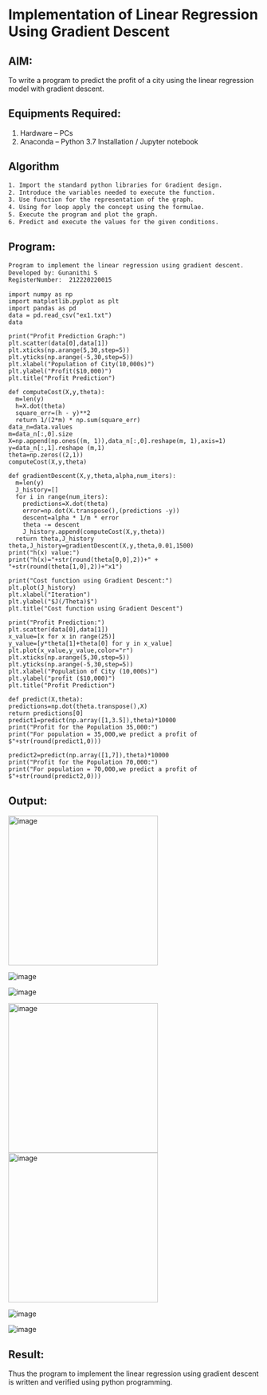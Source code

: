 # Implementation of Linear Regression Using Gradient Descent

## AIM:
To write a program to predict the profit of a city using the linear regression model with gradient descent.

## Equipments Required:
1. Hardware – PCs
2. Anaconda – Python 3.7 Installation / Jupyter notebook

## Algorithm
```txt
1. Import the standard python libraries for Gradient design.
2. Introduce the variables needed to execute the function.
3. Use function for the representation of the graph.
4. Using for loop apply the concept using the formulae.
5. Execute the program and plot the graph.
6. Predict and execute the values for the given conditions.
```
## Program:
```txt
Program to implement the linear regression using gradient descent.
Developed by: Gunanithi S
RegisterNumber:  212220220015
```
```python3
import numpy as np
import matplotlib.pyplot as plt
import pandas as pd
data = pd.read_csv("ex1.txt")
data
```
```python3
print("Profit Prediction Graph:")
plt.scatter(data[0],data[1])
plt.xticks(np.arange(5,30,step=5))
plt.yticks(np.arange(-5,30,step=5))
plt.xlabel("Population of City(10,000s)")
plt.ylabel("Profit($10,000)")
plt.title("Profit Prediction")
```
```python3
def computeCost(X,y,theta):
  m=len(y) 
  h=X.dot(theta) 
  square_err=(h - y)**2
  return 1/(2*m) * np.sum(square_err) 
data_n=data.values
m=data_n[:,0].size
X=np.append(np.ones((m, 1)),data_n[:,0].reshape(m, 1),axis=1)
y=data_n[:,1].reshape (m,1) 
theta=np.zeros((2,1))
computeCost(X,y,theta)
```
```python3
def gradientDescent(X,y,theta,alpha,num_iters):
  m=len(y)
  J_history=[]
  for i in range(num_iters):
    predictions=X.dot(theta)
    error=np.dot(X.transpose(),(predictions -y))
    descent=alpha * 1/m * error
    theta -= descent
    J_history.append(computeCost(X,y,theta))
  return theta,J_history
theta,J_history=gradientDescent(X,y,theta,0.01,1500)
print("h(x) value:")
print("h(x)="+str(round(theta[0,0],2))+" + "+str(round(theta[1,0],2))+"x1")
```
```python3
print("Cost function using Gradient Descent:")
plt.plot(J_history)
plt.xlabel("Iteration")
plt.ylabel("$J(/Theta)$")
plt.title("Cost function using Gradient Descent")
```
```python3
print("Profit Prediction:")
plt.scatter(data[0],data[1])
x_value=[x for x in range(25)]
y_value=[y*theta[1]+theta[0] for y in x_value]
plt.plot(x_value,y_value,color="r")
plt.xticks(np.arange(5,30,step=5))
plt.yticks(np.arange(-5,30,step=5))
plt.xlabel("Population of City (10,000s)")
plt.ylabel("profit ($10,000)")  
plt.title("Profit Prediction")
```
```python3
def predict(X,theta):
predictions=np.dot(theta.transpose(),X)
return predictions[0]
predict1=predict(np.array([1,3.5]),theta)*10000
print("Profit for the Population 35,000:")
print("For population = 35,000,we predict a profit of $"+str(round(predict1,0)))
```
```python3
predict2=predict(np.array([1,7]),theta)*10000
print("Profit for the Population 70,000:")
print("For population = 70,000,we predict a profit of $"+str(round(predict2,0)))
```

## Output:
<img src="https://user-images.githubusercontent.com/128135616/229772505-9b5e215a-7f9b-4d6a-9c13-83b256c03adb.png" alt="image" width="300">

![image](https://user-images.githubusercontent.com/128135616/229774601-64bf84fa-7c0a-4d97-bf6a-fc72006784fd.png)

![image](https://user-images.githubusercontent.com/128135616/229775286-32cdf640-cddd-4d35-8162-2d864570c1c5.png)

<img src="https://user-images.githubusercontent.com/128135616/229775868-28b0321d-38fc-4451-8a09-d6a3868c3fb4.png" alt="image" width="300">

<img src="https://user-images.githubusercontent.com/128135616/229776490-eb092d8b-bb7e-4918-8922-fe4c52f2c591.png" alt="image" width="300">

![image](https://user-images.githubusercontent.com/128135616/229782873-cb1b2f5f-179a-4f8b-92e4-0c4525631fab.png)

![image](https://user-images.githubusercontent.com/128135616/229783252-7aea1ed6-1907-44fc-a198-1fb4adcc4140.png)

## Result:
Thus the program to implement the linear regression using gradient descent is written and verified using python programming.
